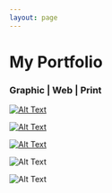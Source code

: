 ```yaml
---
layout: page
---
```

# My Portfolio

### Graphic | Web | Print
[![Alt Text](https://farm8.staticflickr.com/7547/15712818104_c615f0f851_b.jpg)](http://jhermida.github.io/project1)


[![Alt Text](https://farm8.staticflickr.com/7487/16149686849_0ac0f3ed75_b.jpg)](http://jhermida.github.io/project2) 

[![Alt Text](https://farm8.staticflickr.com/7464/16149684879_bece97c2f4_b.jpg)](http://jhermida.github.io/project3)

![Alt Text](https://farm8.staticflickr.com/7574/16148468490_e383a21b2c_b.jpg)

![Alt Text](https://farm8.staticflickr.com/7464/16309920276_47a6c4ef09_b.jpg)
